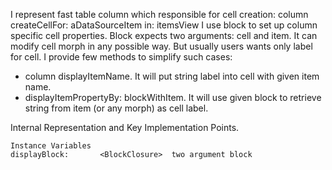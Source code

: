 I represent fast table column which responsible for cell creation: 
	column createCellFor: aDataSourceItem in: itemsView
I use block to set up column specific cell properties. Block expects two arguments: cell and item. 
It can modify cell morph in any possible way. But usually users wants only label for cell. I provide few methods to simplify such cases:
- column displayItemName. It will put string label into cell with given item name.
- displayItemPropertyBy: blockWithItem. It will use given block to retrieve string from item (or any morph) as cell label. 
 
Internal Representation and Key Implementation Points.

    Instance Variables
	displayBlock:		<BlockClosure>	two argument block